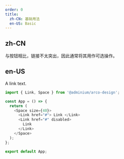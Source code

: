 ```yaml
---
order: 0
title:
  zh-CN: 基础用法
  en-US: Basic
---
```


## zh-CN

与按钮相比，链接不太突出，因此通常将其用作可选操作。

## en-US

A link text.

```js
import { Link, Space } from '@adminium/arco-design';

const App = () => {
  return (
    <Space size={40}>
      <Link href="#"> Link </Link>
      <Link href="#" disabled>
        Link
      </Link>
    </Space>
  );
};

export default App;
```
